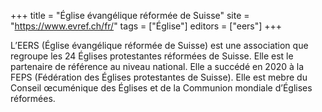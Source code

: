 +++
title = "Église évangélique réformée de Suisse"
site = "https://www.evref.ch/fr/"
tags = ["Église"]
editors = ["eers"]
+++

L’EERS (Église évangélique réformée de Suisse) est une association que regroupe les 24 Églises protestantes réformées de Suisse. Elle est le partenaire de référence au niveau national. Elle a succédé en 2020 à la FEPS (Fédération des Églises protestantes de Suisse). Elle est mebre du Conseil œcuménique des Églises et de la Communion mondiale d’Églises réformées.

